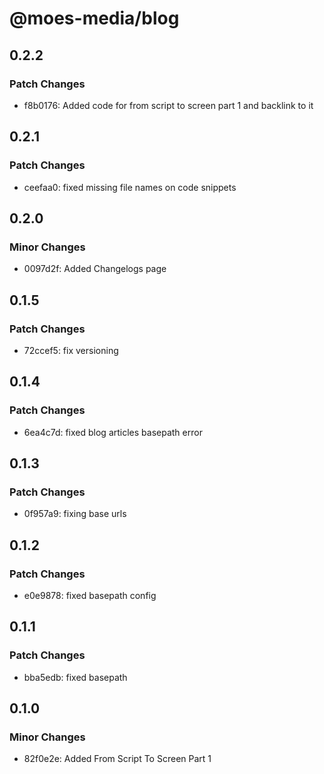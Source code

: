 # @moes-media/blog

## 0.2.2

### Patch Changes

- f8b0176: Added code for from script to screen part 1 and backlink to it

## 0.2.1

### Patch Changes

- ceefaa0: fixed missing file names on code snippets

## 0.2.0

### Minor Changes

- 0097d2f: Added Changelogs page

## 0.1.5

### Patch Changes

- 72ccef5: fix versioning

## 0.1.4

### Patch Changes

- 6ea4c7d: fixed blog articles basepath error

## 0.1.3

### Patch Changes

- 0f957a9: fixing base urls

## 0.1.2

### Patch Changes

- e0e9878: fixed basepath config

## 0.1.1

### Patch Changes

- bba5edb: fixed basepath

## 0.1.0

### Minor Changes

- 82f0e2e: Added From Script To Screen Part 1
